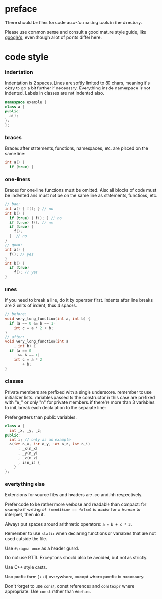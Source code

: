 # preface

There should be files for code auto-formatting tools in the directory.

Please use common sense and consult a good mature style guide, like [google's](https://google.github.io/styleguide/cppguide.html), even though a lot of points differ here.

# code style

### indentation

Indentation is 2 spaces. Lines are softly limited to 80 chars, meaning it's okay to go a bit further if necessary. Everything inside namespace is not indented. Labels in classes are not indented also.

```cpp
namespace example {
class a {
public:
  a();
};
};
```

### braces

Braces after statements, functions, namespaces, etc. are placed on the same line:

```cpp
int a() {
  if (true) {
```

### one-liners

Braces for one-line functions must be omitted. Also all blocks of code must be indented and must not be on the same line as statements, functions, etc.

```cpp
// bad:
int a() { f(); } // no
int b() {
  if (true) { f(); } // no
  if (true) f(); // no
  if (true) {
    f();
  }  // no
}
// good:
int a() {
  f(); // yes
}
int b() {
  if (true)
    f(); // yes
}
```

### lines

If you need to break a line, do it by operator first. Indents after line breaks are 2 units of indent, thus 4 spaces.

```cpp
// before:
void very_long_function(int a, int b) {
  if (a == 0 && b == 1)
    int c = a * 2 + b;
}
// after:
void very_long_function(int a
    , int b) {
  if (a == 0
      && b == 1)
    int c = a * 2
        + b;
}
```

### classes

Private members are prefixed with a single underscore. remember to use initializer lists. variables passed to the constructor in this case are prefixed with "n_" or only "n" for private members. if there're more than 3 variables to init, break each declaration to the separate line:

Prefer getters than public variables.

```cpp
class a {
  int _x, _y, _z;
public:
  int i; // only as an example 
  a(int n_x, int n_y, int n_z, int n_i)
      : _x(n_x)
      , _y(n_y)
      , _z(n_z)
      , i(n_i) {
    }
};
```

### evertything else

Extensions for source files and headers are .cc and .hh respectively.

Prefer code to be rather more verbose and readable than compact: for example if writing `if (condition == false)` is easier for a human to interpret, then do it.

Always put spaces around arithmetic operators: `a = b + c * 3`.

Remember to use `static` when declaring functions or variables that are not used outside the file.

Use `#pragma once` as a header guard.

Do not use RTTI. Exceptions should also be avoided, but not as strictly.

Use C++ style casts.

Use prefix form (++i) everywhere, except where postfix is necessary.

Don't forget to use `const`, const references and `constexpr` where appropriate. Use `const` rather than `#define`.

